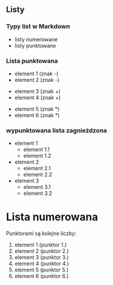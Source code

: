 ## Listy


### Typy list w Markdown
* listy numerowane
* listy punktowane


### Lista punktowana
- element 1 (znak -)
- element 2 (znak -)
+ element 3 (znak +)
+ element 4 (znak +)
* element 5 (znak *)
* element 6 (znak *)


### wypunktowana lista zagnieżdzona
- element 1
  - element 1.1
  - element 1.2
- element 2
  - element 2.1
  - element 2.2
- element 3
  - element 3.1
  - element 3.2


# Lista numerowana
Punktorami są kolejne liczby:
1. element 1 (punktor 1.)
2. element 2 (punktor 2.)
3. element 3 (punktor 3.)
4. element 4 (punktor 4.)
5. element 5 (punktor 5.)
6. element 6 (punktor 6.)